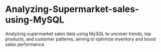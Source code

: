 # Analyzing-Supermarket-sales-using-MySQL
Analyzing supermarket sales data using MySQL to uncover trends, top products, and customer patterns, aiming to optimize inventory and boost sales performance.
